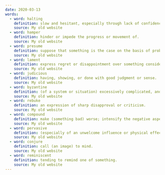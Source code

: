 ```yaml
---
date: 2020-03-13
words:
  - word: halting
    definition: slow and hesitant, especially through lack of confidence; faltering.
    source: My old website
  - word: hamper
    definition: hinder or impede the progress or movement of.
    source: My old website
  - word: presume
    definition: suppose that something is the case on the basis of probability.
    source: My old website
  - word: lament
    definition: express regret or disappointment over something considered unsatisfactory, unreasonable, or unfair.
    source: My old website
  - word: judicious
    definition: having, showing, or done with good judgment or sense.
    source: My old website
  - word: byzantine
    definition: (of a system or situation) excessively complicated, and typically involving a great deal of administrative detail.
    source: My old website
  - word: rebuke
    definition: an expression of sharp disapproval or criticism.
    source: My old website
  - word: compound
    definition: make (something bad) worse; intensify the negative aspects of.
    source: My old website
  - word: pervasive
    definition: (especially of an unwelcome influence or physical effect) spreading widely throughout an area or a group of people.
    source: My old website
  - word: conjure
    definition: call (an image) to mind.
    source: My old website
  - word: reminiscent
    definition: tending to remind one of something.
    source: My old website
---
```

